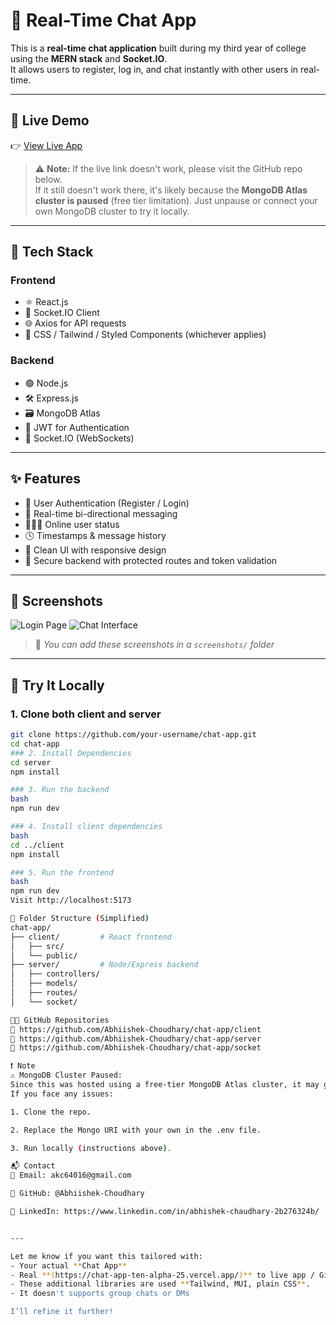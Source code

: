 # 💬 Real-Time Chat App

This is a **real-time chat application** built during my third year of college using the **MERN stack** and **Socket.IO**.  
It allows users to register, log in, and chat instantly with other users in real-time.

---

## 🔗 Live Demo

👉 [View Live App](https://your-live-link.com)

> ⚠️ **Note:** If the live link doesn't work, please visit the GitHub repo below.  
> If it still doesn't work there, it's likely because the **MongoDB Atlas cluster is paused** (free tier limitation). Just unpause or connect your own MongoDB cluster to try it locally.

---

## 🧠 Tech Stack

### Frontend
- ⚛️ React.js
- 🔄 Socket.IO Client
- 🌐 Axios for API requests
- 🧼 CSS / Tailwind / Styled Components (whichever applies)

### Backend
- 🟢 Node.js
- 🛠️ Express.js
- 🗃️ MongoDB Atlas
- 🔐 JWT for Authentication
- 🔌 Socket.IO (WebSockets)

---

## ✨ Features

- 🔐 User Authentication (Register / Login)
- 📩 Real-time bi-directional messaging
- 🧑‍🤝‍🧑 Online user status
- 🕓 Timestamps & message history
- 🧼 Clean UI with responsive design
- 🔐 Secure backend with protected routes and token validation

---

## 📸 Screenshots

![Login Page](./screenshots/login.png)
![Chat Interface](./screenshots/chat.png)

> 📁 _You can add these screenshots in a `screenshots/` folder_

---

## 🧪 Try It Locally

### 1. Clone both client and server
```bash
git clone https://github.com/your-username/chat-app.git
cd chat-app
### 2. Install Dependencies
cd server
npm install

### 3. Run the backend
bash
npm run dev

### 4. Install client dependencies
bash
cd ../client
npm install

### 5. Run the frontend
bash
npm run dev
Visit http://localhost:5173

📂 Folder Structure (Simplified)
chat-app/
├── client/         # React frontend
│   ├── src/
│   └── public/
├── server/         # Node/Express backend
│   ├── controllers/
│   ├── models/
│   ├── routes/
│   └── socket/

🧑‍💻 GitHub Repositories
🔗 https://github.com/Abhiishek-Choudhary/chat-app/client
🔗 https://github.com/Abhiishek-Choudhary/chat-app/server
🔗 https://github.com/Abhiishek-Choudhary/chat-app/socket

❗ Note
⚠️ MongoDB Cluster Paused:
Since this was hosted using a free-tier MongoDB Atlas cluster, it may go into paused state due to inactivity.
If you face any issues:

1. Clone the repo.

2. Replace the Mongo URI with your own in the .env file.

3. Run locally (instructions above).

📬 Contact
📧 Email: akc64016@gmail.com

🐙 GitHub: @Abhiishek-Choudhary

🔗 LinkedIn: https://www.linkedin.com/in/abhishek-chaudhary-2b276324b/


---

Let me know if you want this tailored with:
- Your actual **Chat App**
- Real **(https://chat-app-ten-alpha-25.vercel.app/)** to live app / GitHub repos
- These additional libraries are used **Tailwind, MUI, plain CSS**.
- It doesn't supports group chats or DMs

I’ll refine it further!



